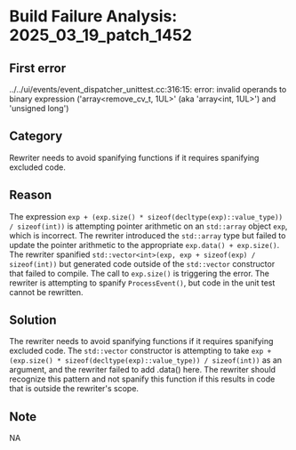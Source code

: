 # Build Failure Analysis: 2025_03_19_patch_1452

## First error

../../ui/events/event_dispatcher_unittest.cc:316:15: error: invalid operands to binary expression ('array<remove_cv_t<int>, 1UL>' (aka 'array<int, 1UL>') and 'unsigned long')

## Category
Rewriter needs to avoid spanifying functions if it requires spanifying excluded code.

## Reason
The expression `exp + (exp.size() * sizeof(decltype(exp)::value_type)) / sizeof(int))` is attempting pointer arithmetic on an `std::array` object `exp`, which is incorrect. The rewriter introduced the `std::array` type but failed to update the pointer arithmetic to the appropriate `exp.data() + exp.size()`.  The rewriter spanified `std::vector<int>(exp, exp + sizeof(exp) / sizeof(int))` but generated code outside of the `std::vector` constructor that failed to compile.  The call to `exp.size()` is triggering the error.  The rewriter is attempting to spanify `ProcessEvent()`, but code in the unit test cannot be rewritten.

## Solution
The rewriter needs to avoid spanifying functions if it requires spanifying excluded code.  The `std::vector` constructor is attempting to take `exp + (exp.size() * sizeof(decltype(exp)::value_type)) / sizeof(int))` as an argument, and the rewriter failed to add .data() here.  The rewriter should recognize this pattern and not spanify this function if this results in code that is outside the rewriter's scope.

## Note
NA